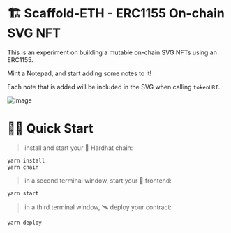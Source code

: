 # 🏗 Scaffold-ETH - ERC1155 On-chain SVG NFT

This is an experiment on building a mutable on-chain SVG NFTs using an ERC1155.

Mint a Notepad, and start adding some notes to it!

Each note that is added will be included in the SVG when calling `tokenURI`.

![image](https://user-images.githubusercontent.com/23554636/158027532-2a316293-265c-45df-9976-704963f91652.png)

# 🏄‍♂️ Quick Start

> install and start your 👷‍ Hardhat chain:

```bash
yarn install
yarn chain
```

> in a second terminal window, start your 📱 frontend:

```bash
yarn start
```

> in a third terminal window, 🛰 deploy your contract:

```bash
yarn deploy
```
